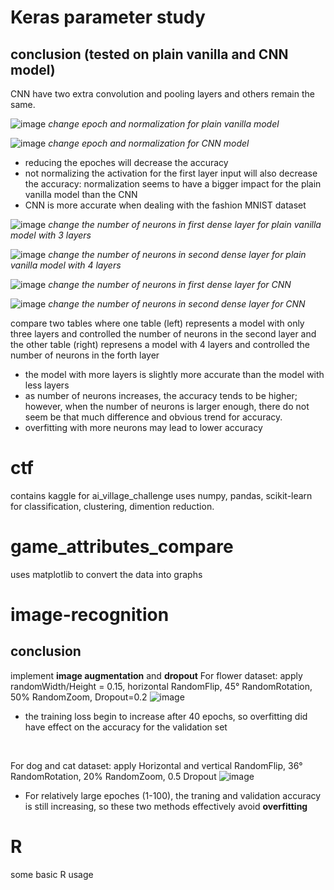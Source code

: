 # Keras parameter study
## conclusion (tested on **plain vanilla** and **CNN** model)
CNN have two extra convolution and pooling layers and others remain the same.

![image](https://user-images.githubusercontent.com/77596290/202949015-05f37562-48f4-467d-bbdc-5fca0fd1fab6.png)
*change epoch and normalization for plain vanilla model*

![image](https://user-images.githubusercontent.com/77596290/202955224-38fbf2a6-4f02-4012-b9af-6c0cbd5a1cba.png)
*change epoch and normalization for CNN model*

- reducing the epoches will decrease the accuracy
- not normalizing the activation for the first layer input will also decrease the accuracy: normalization seems to have a bigger impact for the plain vanilla model than the CNN
- CNN is more accurate when dealing with the fashion MNIST dataset

![image](https://user-images.githubusercontent.com/77596290/202863296-31bb1a40-268f-409e-ab98-ffad224c5299.png)
*change the number of neurons in first dense layer for plain vanilla model with 3 layers*

![image](https://user-images.githubusercontent.com/77596290/202863307-4a4567ec-adf4-4e82-887f-0c9b9a46bd0f.png)
*change the number of neurons in second dense layer for plain vanilla model with 4 layers*


![image](https://user-images.githubusercontent.com/77596290/202951821-9c2facab-bd79-4e2b-9212-4341cd01bb38.png)
*change the number of neurons in first dense layer for CNN*

![image](https://user-images.githubusercontent.com/77596290/202953633-18fae1dd-a351-4ce6-bd52-3791c264d1a8.png)
*change the number of neurons in second dense layer for CNN*


compare two tables where one table (left) represents a model with only three layers and controlled the number of neurons in the second layer and the other table (right) represens a model with 4 layers and controlled the number of neurons in the forth layer
- the model with more layers is slightly more accurate than the model with less layers
- as number of neurons increases, the accuracy tends to be higher; however, when the number of neurons is larger enough, there do not seem be that much difference and obvious trend for accuracy.
- overfitting with more neurons may lead to lower accuracy

# ctf
contains kaggle for ai_village_challenge uses numpy, pandas, scikit-learn for classification, clustering, dimention reduction.  
  
# game_attributes_compare
uses matplotlib to convert the data into graphs

# image-recognition
## conclusion
implement **image augmentation** and **dropout**
For flower dataset: apply <br />
randomWidth/Height = 0.15, horizontal RandomFlip, 45&deg; RandomRotation, 50% RandomZoom, Dropout=0.2
![image](https://user-images.githubusercontent.com/77596290/204006200-1a292407-a8c4-456f-81a8-cb3b36293f77.png)
- the training loss begin to increase after 40 epochs, so overfitting did have effect on the accuracy for the validation set <br />
<br />

For dog and cat dataset: apply
Horizontal and vertical RandomFlip, 36&deg; RandomRotation, 20% RandomZoom, 0.5 Dropout
![image](https://user-images.githubusercontent.com/77596290/203888888-f261bdd2-d2b9-4f95-a142-505a113ee918.png)
- For relatively large epoches (1-100), the traning and validation accuracy is still increasing, so these two methods effectively avoid **overfitting**



# R
some basic R usage
